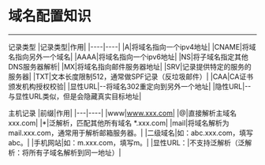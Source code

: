 # 域名配置知识
---
记录类型
|记录类型|作用|
|----|----|
|A|将域名指向一个ipv4地址|
|CNAME|将域名指向另外一个域名|
|AAAA|将域名指向一个ipv6地址|
|NS|将子域名指定其他DNS服务器解析|
|MX|将域名指向邮件服务器地址|
|SRV|记录提供特定的服务的服务器|
|TXT|文本长度限制512，通常做SPF记录（反垃圾邮件）|
|CAA|CA证书颁发机构授权校验|
|显性URL|--将域名302重定向到另外一个地址|
|隐性URL|--与显性URL类似，但是会隐藏真实目标地址|

主机记录
|前缀|作用|
|---|----|
|www|www.xxx.com|
|@|直接解析主域名 xxx.com|
|*|泛解析，匹配其他所有域名 *.xxx.com|
|mail|将域名解析为mail.xxx.com，通常用于解析邮箱服务器。|
|二级域名|如：abc.xxx.com，填写abc。|
|手机网站|如：m.xxx.com，填写m。|
|显性URL：|不支持泛解析（泛解析：将所有子域名解析到同一地址）|




